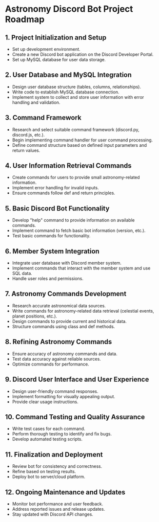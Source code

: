 # Astronomy Discord Bot Project Roadmap

## 1. Project Initialization and Setup

- Set up development environment.
- Create a new Discord bot application on the Discord Developer Portal.
- Set up MySQL database for user data storage.

## 2. User Database and MySQL Integration

- Design user database structure (tables, columns, relationships).
- Write code to establish MySQL database connection.
- Implement system to collect and store user information with error handling and validation.

## 3. Command Framework

- Research and select suitable command framework (discord.py, discord.js, etc.).
- Begin implementing command handler for user command processing.
- Define command structure based on defined input parameters and return values.

## 4. User Information Retrieval Commands

- Create commands for users to provide small astronomy-related information.
- Implement error handling for invalid inputs.
- Ensure commands follow def and return principles.

## 5. Basic Discord Bot Functionality

- Develop "help" command to provide information on available commands.
- Implement command to fetch basic bot information (version, etc.).
- Test basic commands for functionality.

## 6. Member System Integration

- Integrate user database with Discord member system.
- Implement commands that interact with the member system and use SQL data.
- Handle user roles and permissions.

## 7. Astronomy Commands Development

- Research accurate astronomical data sources.
- Write commands for astronomy-related data retrieval (celestial events, planet positions, etc.).
- Design commands to provide current and historical data.
- Structure commands using class and def methods.

## 8. Refining Astronomy Commands

- Ensure accuracy of astronomy commands and data.
- Test data accuracy against reliable sources.
- Optimize commands for performance.

## 9. Discord User Interface and User Experience

- Design user-friendly command responses.
- Implement formatting for visually appealing output.
- Provide clear usage instructions.

## 10. Command Testing and Quality Assurance

- Write test cases for each command.
- Perform thorough testing to identify and fix bugs.
- Develop automated testing scripts.

## 11. Finalization and Deployment

- Review bot for consistency and correctness.
- Refine based on testing results.
- Deploy bot to server/cloud platform.

## 12. Ongoing Maintenance and Updates

- Monitor bot performance and user feedback.
- Address reported issues and release updates.
- Stay updated with Discord API changes.




